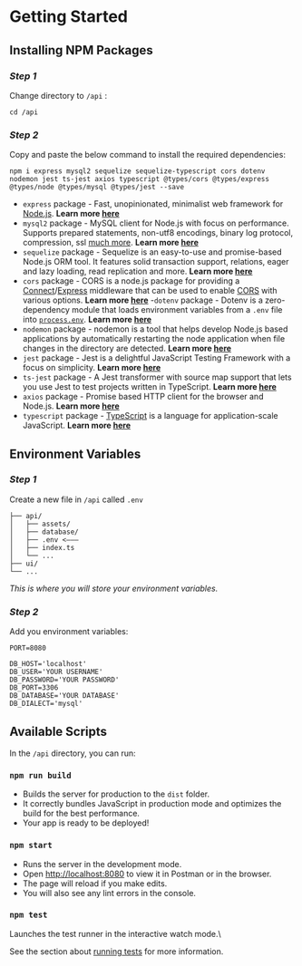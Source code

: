 
# Getting Started

## Installing NPM Packages

### *Step 1*
Change directory to `/api` :
```
cd /api
```

### *Step 2*
Copy and paste the below command to install the required dependencies:
```
npm i express mysql2 sequelize sequelize-typescript cors dotenv nodemon jest ts-jest axios typescript @types/cors @types/express @types/node @types/mysql @types/jest --save
```

- `express` package - Fast, unopinionated, minimalist web framework for [Node.js](http://nodejs.org/). **Learn more [here](https://www.npmjs.com/package/express)**
- `mysql2` package - MySQL client for Node.js with focus on performance. Supports prepared statements, non-utf8 encodings, binary log protocol, compression, ssl [much more](https://github.com/sidorares/node-mysql2/tree/master/documentation). **Learn more [here](https://www.npmjs.com/package/mysql2)**
- `sequelize` package - Sequelize is an easy-to-use and promise-based Node.js ORM tool. It features solid transaction support, relations, eager and lazy loading, read replication and more. **Learn more [here](https://www.npmjs.com/package/sequelize)**
- `cors` package - CORS is a node.js package for providing a [Connect](http://www.senchalabs.org/connect/)/[Express](http://expressjs.com/) middleware that can be used to enable [CORS](http://en.wikipedia.org/wiki/Cross-origin_resource_sharing) with various options. **Learn more [here](https://www.npmjs.com/package/cors)**
-`dotenv` package - Dotenv is a zero-dependency module that loads environment variables from a `.env` file into [`process.env`](https://nodejs.org/docs/latest/api/process.html#process_process_env). **Learn more [here](https://www.npmjs.com/package/dotenv)**
- `nodemon` package - nodemon is a tool that helps develop Node.js based applications by automatically restarting the node application when file changes in the directory are detected. **Learn more [here](https://www.npmjs.com/package/nodemon)**
- `jest` package - Jest is a delightful JavaScript Testing Framework with a focus on simplicity. **Learn more [here](https://jestjs.io/)**
- `ts-jest` package - A Jest transformer with source map support that lets you use Jest to test projects written in TypeScript. **Learn more [here](https://www.npmjs.com/package/ts-jest)**
- `axios` package - Promise based HTTP client for the browser and Node.js. **Learn more [here](https://www.npmjs.com/package/axios)**
- `typescript` package - [TypeScript](https://www.typescriptlang.org/) is a language for application-scale JavaScript. **Learn more [here](https://www.npmjs.com/package/typescript)** 

## Environment Variables

### *Step 1*
Create a new file in `/api` called `.env`

```
├── api/
│   ├── assets/
│   ├── database/
│   ├── .env <–––
│   ├── index.ts
│   └── ...
├── ui/
└── ...
```
*This is where you will store your environment variables.*

### *Step 2*
Add you environment variables:

```
PORT=8080

DB_HOST='localhost'
DB_USER='YOUR USERNAME'
DB_PASSWORD='YOUR PASSWORD'
DB_PORT=3306
DB_DATABASE='YOUR DATABASE'
DB_DIALECT='mysql'
```

## Available Scripts

In the `/api` directory, you can run:

### `npm run build`

- Builds the server for production to the `dist` folder.
- It correctly bundles JavaScript in production mode and optimizes the build for the best performance.
- Your app is ready to be deployed!

### `npm start`

- Runs the server in the development mode.
- Open [http://localhost:8080](http://localhost:8080) to view it in Postman or in the browser.
- The page will reload if you make edits.
- You will also see any lint errors in the console.

### `npm test`

Launches the test runner in the interactive watch mode.\

See the section about [running tests](https://facebook.github.io/create-react-app/docs/running-tests) for more information.
